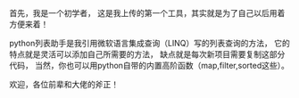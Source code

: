 首先，我是一个初学者，
这是我上传的第一个工具，其实就是为了自己以后用着方便来着！

python列表助手是我引用微软语言集成查询（LINQ）写的列表查询的方法，
它的特点就是灵活可以添加自己所需要的方法，
缺点就是每次新项目需要复制这部分代码，
当然，你也可以用python自带的内置高阶函数（map,filter,sorted这些）。

欢迎，各位前辈和大佬的斧正！


